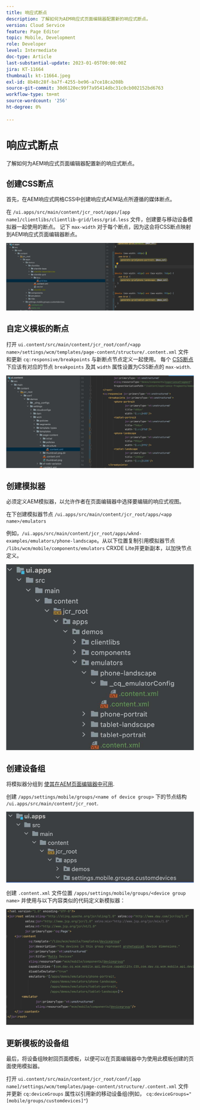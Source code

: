 ```yaml
---
title: 响应式断点
description: 了解如何为AEM响应式页面编辑器配置新的响应式断点。
version: Cloud Service
feature: Page Editor
topic: Mobile, Development
role: Developer
level: Intermediate
doc-type: Article
last-substantial-update: 2023-01-05T00:00:00Z
jira: KT-11664
thumbnail: kt-11664.jpeg
exl-id: 8b48c28f-ba7f-4255-be96-a7ce18ca208b
source-git-commit: 30d6120ec99f7a95414dbc31c0cb002152bd6763
workflow-type: tm+mt
source-wordcount: '256'
ht-degree: 0%

---
```


# 响应式断点

了解如何为AEM响应式页面编辑器配置新的响应式断点。

## 创建CSS断点

首先，在AEM响应式网格CSS中创建响应式AEM站点所遵循的媒体断点。

在 `/ui.apps/src/main/content/jcr_root/apps/[app name]/clientlibs/clientlib-grid/less/grid.less` 文件，创建要与移动设备模拟器一起使用的断点。 记下 `max-width` 对于每个断点，因为这会将CSS断点映射到AEM响应式页面编辑器断点。

![创建新的响应式断点](./assets/responsive-breakpoints/create-new-breakpoints.jpg)

## 自定义模板的断点

打开 `ui.content/src/main/content/jcr_root/conf/<app name>/settings/wcm/templates/page-content/structure/.content.xml` 文件和更新 `cq:responsive/breakpoints` 与新断点节点定义一起使用。 每个 [CSS断点](#create-new-css-breakpoints) 下应该有对应的节点 `breakpoints` 及其 `width` 属性设置为CSS断点的 `max-width`.

![自定义模板的响应式断点](./assets/responsive-breakpoints/customize-template-breakpoints.jpg)

## 创建模拟器

必须定义AEM模拟器，以允许作者在页面编辑器中选择要编辑的响应式视图。

在下创建模拟器节点 `/ui.apps/src/main/content/jcr_root/apps/<app name>/emulators`

例如，`/ui.apps/src/main/content/jcr_root/apps/wknd-examples/emulators/phone-landscape`。从以下位置复制引用模拟器节点 `/libs/wcm/mobile/components/emulators` CRXDE Lite并更新副本，以加快节点定义。

![创建新模拟器](./assets/responsive-breakpoints/create-new-emulators.jpg)

## 创建设备组

将模拟器分组到 [使其在AEM页面编辑器中可用](#update-the-templates-device-group).

创建 `/apps/settings/mobile/groups/<name of device group>` 下的节点结构 `/ui.apps/src/main/content/jcr_root`.

![创建新设备组](./assets/responsive-breakpoints/create-new-device-group.jpg)

创建 `.content.xml` 文件位置 `/apps/settings/mobile/groups/<device group name>` 并使用与以下内容类似的代码定义新模拟器：

![创建新设备](./assets/responsive-breakpoints/create-new-device.jpg)

## 更新模板的设备组

最后，将设备组映射回页面模板，以便可以在页面编辑器中为使用此模板创建的页面使用模拟器。

打开 `ui.content/src/main/content/jcr_root/conf/[app name]/settings/wcm/templates/page-content/structure/.content.xml` 文件并更新 `cq:deviceGroups` 属性以引用新的移动设备组(例如， `cq:deviceGroups="[mobile/groups/customdevices]"`)
